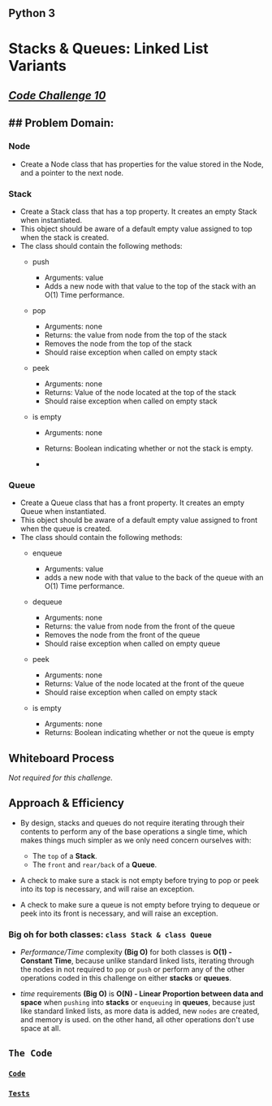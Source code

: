 
## Python 3

# **Stacks & Queues: Linked List Variants**

## _[Code Challenge 10](https://canvas.instructure.com/courses/4839248/assignments/30188572)_

## **## Problem Domain:**

### **Node**
- Create a Node class that has properties for the value stored in the Node, and a pointer to the next node.

### **Stack**
- Create a Stack class that has a top property. It creates an empty Stack when instantiated.
- This object should be aware of a default empty value assigned to top when the stack is created.
- The class should contain the following methods:
     - push
          - Arguments: value
          - Adds a new node with that value to the top of the stack with an O(1) Time performance.

     - pop
          - Arguments: none
          - Returns: the value from node from the top of the stack
          - Removes the node from the top of the stack
          - Should raise exception when called on empty stack

     - peek
          - Arguments: none
          - Returns: Value of the node located at the top of the stack
          - Should raise exception when called on empty stack

     - is empty
          - Arguments: none
          - Returns: Boolean indicating whether or not the stack is empty.

          - 
### **Queue**
- Create a Queue class that has a front property. It creates an empty Queue when instantiated.
- This object should be aware of a default empty value assigned to front when the queue is created.
- The class should contain the following methods:
     - enqueue
          - Arguments: value
          - adds a new node with that value to the back of the queue with an O(1) Time performance.

     - dequeue
          - Arguments: none
          - Returns: the value from node from the front of the queue
          - Removes the node from the front of the queue
          - Should raise exception when called on empty queue

     - peek
          - Arguments: none
          - Returns: Value of the node located at the front of the queue
          - Should raise exception when called on empty stack

     - is empty
          - Arguments: none
          - Returns: Boolean indicating whether or not the queue is empty


## Whiteboard Process

_Not required for this challenge._

[//]: # (![whiteboard photo]&#40;./&#41;)


## Approach & Efficiency
- By design, stacks and queues do not require iterating through their contents to perform any of the base operations 
a single time, which makes things much simpler as we only need concern ourselves with:
    - The `top` of a **Stack**.
    - The `front` and `rear/back` of a **Queue**.

- A check to make sure a stack is not empty before trying to pop or peek into its top is necessary, and will raise an exception.

- A check to make sure a queue is not empty before trying to dequeue or peek into its front is necessary, and will raise an exception.

### Big oh for both classes: `class Stack & class Queue`
- _Performance/Time_ complexity **(Big O)** for both classes is **O(1) - Constant Time**, because unlike standard linked lists, iterating through the 
   nodes in not required to `pop` or `push` or perform any of the other operations coded in this challenge on either **stacks** or **queues**.

- _time_ requirements **(Big O)** is **O(N) - Linear Proportion between data and space** when `pushing` into **stacks** or `enqueuing` in **queues**,
   because just like standard linked lists, as more data is added, new `nodes` are created, and memory is used.
   on the other hand, all other operations don't use space at all.

[//]: # ( using a *`While`* Loop & *`If-elif-else`* statements)

[//]: # (Kepping it as simple as possible, the floor division &#40;`//`&#41; was used to determine where the middle
of the original/input list is, and compare the key with the item at that index.)

## **`The Code`**

### [**`Code`**](C:\Users\MOHAM\data-structures-and-algorithms\data_structures_py\linked_list\stack_and_queue.py)

### [**`Tests`**](C:\Users\MOHAM\data-structures-and-algorithms\data_structures_py\tests\test_stack_and_queue.py)


